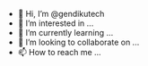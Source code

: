 - 👋 Hi, I’m @gendikutech
- 👀 I’m interested in ...
- 🌱 I’m currently learning ...
- 💞️ I’m looking to collaborate on ...
- 📫 How to reach me ...

<!---
gendikutech/gendikutech is a ✨ special ✨ repository because its `README.md` (this file) appears on your GitHub profile.
You can click the Preview link to take a look at your changes.
--->

